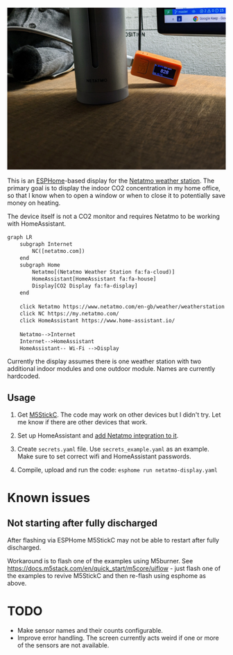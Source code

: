 ![Netatmo display](netatmo_co2_monitor.jpg)

This is an [ESPHome](https://esphome.io/)-based display for the [Netatmo weather station](https://www.netatmo.com/en-gb/weather/weatherstation). The primary goal is to display the indoor CO2 concentration in my home office, so that I know when to open a window or when to close it to potentially save money on heating.

The device itself is not a CO2 monitor and requires Netatmo to be working with HomeAssistant.

```mermaid
graph LR
    subgraph Internet
        NC([netatmo.com])
    end
    subgraph Home
        Netatmo[(Netatmo Weather Station fa:fa-cloud)]
        HomeAssistant[HomeAssistant fa:fa-house]
        Display[CO2 Display fa:fa-display]
    end

    click Netatmo https://www.netatmo.com/en-gb/weather/weatherstation
    click NC https://my.netatmo.com/
    click HomeAssistant https://www.home-assistant.io/

    Netatmo-->Internet
    Internet-->HomeAssistant
    HomeAssistant-- Wi-Fi -->Display
```

Currently the display assumes there is one weather station with two additional indoor modules and one outdoor module. Names are currently hardcoded.

## Usage

1. Get [M5StickC](https://shop.m5stack.com/products/stick-c). The code may work on other devices but I didn't try. Let me know if there are other devices that work.

2. Set up HomeAssistant and [add Netatmo integration to it](https://www.home-assistant.io/integrations/netatmo/).

3. Create `secrets.yaml` file. Use `secrets_example.yaml` as an example. Make sure to set correct wifi and HomeAssistant passwords.

4. Compile, upload and run the code: `esphome run netatmo-display.yaml`

# Known issues

## Not starting after fully discharged

After flashing via ESPHome M5StickC may not be able to restart after fully discharged.

Workaround is to flash one of the examples using M5burner. See https://docs.m5stack.com/en/quick_start/m5core/uiflow - just flash one of the examples to revive M5StickC and then re-flash using esphome as above.

# TODO

* Make sensor names and their counts configurable.
* Improve error handling. The screen currently acts weird if one or more of the sensors are not available.
